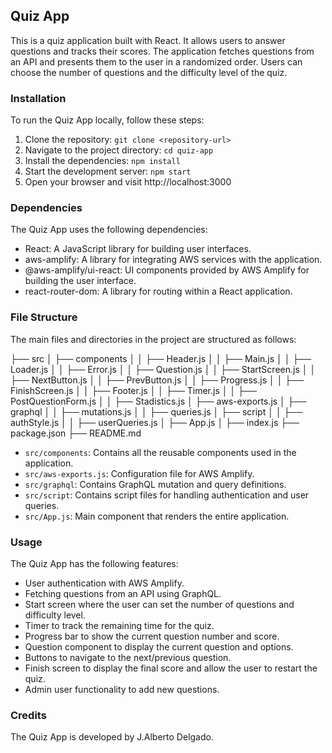 ## Quiz App

This is a quiz application built with React. It allows users to answer questions and tracks their scores. The application fetches questions from an API and presents them to the user in a randomized order. Users can choose the number of questions and the difficulty level of the quiz.

### Installation

To run the Quiz App locally, follow these steps:

1. Clone the repository: `git clone <repository-url>`
2. Navigate to the project directory: `cd quiz-app`
3. Install the dependencies: `npm install`
4. Start the development server: `npm start`
5. Open your browser and visit http://localhost:3000

### Dependencies

The Quiz App uses the following dependencies:

- React: A JavaScript library for building user interfaces.
- aws-amplify: A library for integrating AWS services with the application.
- @aws-amplify/ui-react: UI components provided by AWS Amplify for building the user interface.
- react-router-dom: A library for routing within a React application.

### File Structure

The main files and directories in the project are structured as follows:

├── src
│ ├── components
│ │ ├── Header.js
│ │ ├── Main.js
│ │ ├── Loader.js
│ │ ├── Error.js
│ │ ├── Question.js
│ │ ├── StartScreen.js
│ │ ├── NextButton.js
│ │ ├── PrevButton.js
│ │ ├── Progress.js
│ │ ├── FinishScreen.js
│ │ ├── Footer.js
│ │ ├── Timer.js
│ │ ├── PostQuestionForm.js
│ │ ├── Stadistics.js
│ ├── aws-exports.js
│ ├── graphql
│ │ ├── mutations.js
│ │ ├── queries.js
│ ├── script
│ │ ├── authStyle.js
│ │ ├── userQueries.js
│ ├── App.js
│ ├── index.js
├── package.json
├── README.md

- `src/components`: Contains all the reusable components used in the application.
- `src/aws-exports.js`: Configuration file for AWS Amplify.
- `src/graphql`: Contains GraphQL mutation and query definitions.
- `src/script`: Contains script files for handling authentication and user queries.
- `src/App.js`: Main component that renders the entire application.

### Usage

The Quiz App has the following features:

- User authentication with AWS Amplify.
- Fetching questions from an API using GraphQL.
- Start screen where the user can set the number of questions and difficulty level.
- Timer to track the remaining time for the quiz.
- Progress bar to show the current question number and score.
- Question component to display the current question and options.
- Buttons to navigate to the next/previous question.
- Finish screen to display the final score and allow the user to restart the quiz.
- Admin user functionality to add new questions.

### Credits

The Quiz App is developed by J.Alberto Delgado.
